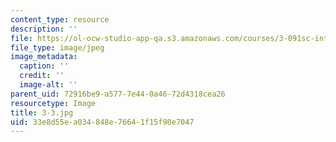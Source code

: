 ```yaml
---
content_type: resource
description: ''
file: https://ol-ocw-studio-app-qa.s3.amazonaws.com/courses/3-091sc-introduction-to-solid-state-chemistry-fall-2010/33e8d55ea034848e76641f15f90e7047_3-3.jpg
file_type: image/jpeg
image_metadata:
  caption: ''
  credit: ''
  image-alt: ''
parent_uid: 72916be9-a577-7e44-0a46-72d4318cea26
resourcetype: Image
title: 3-3.jpg
uid: 33e8d55e-a034-848e-7664-1f15f90e7047
---
```

